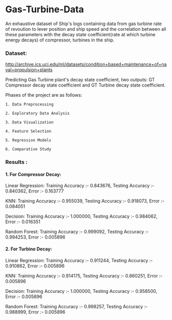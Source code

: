 # Gas-Turbine-Data

An exhaustive dataset of Ship's logs containing data from gas turbine rate of revoution to lever position and ship speed and the correlation between all these parameters  with the decay state coefficient(rate at which turbine energy decays) of compressor, turbines in the ship.

### Dataset:

http://archive.ics.uci.edu/ml/datasets/condition+based+maintenance+of+naval+propulsion+plants

Predicting Gas Turbine plant's decay state coefficient, two outputs: GT Compressor decay state coefficient and GT Turbine decay state coefficient.

Phases of the project are as follows:

    1. Data Preprocessing
    
    2. Exploratory Data Analysis
    
    3. Data Visualization
    
    4. Feature Selection
    
    5. Regression Models
    
    6. Comparative Study
    
### Results :


#### 1. For Compressor Decay:


Linear Regression: Training Accuracy :- 0.843676, Testing Accuracy :- 0.840362, Error :- 0.163777



KNN: Training Accuracy :- 0.955039, Testing Accuracy :- 0.918073, Error :- 0.084051



Decision: Training Accuracy :- 1.000000, Testing Accuracy :- 0.984062, Error :- 0.016351



Random Forest: Training Accuracy :- 0.999092, Testing Accuracy :- 0.994253, Error :- 0.005896



#### 2. For Turbine Decay:



Linear Regression: Training Accuracy :- 0.911244, Testing Accuracy :- 0.910862, Error :- 0.005896



KNN: Training Accuracy :- 0.914175, Testing Accuracy :- 0.860251, Error :- 0.005896



Decision: Training Accuracy :- 1.000000, Testing Accuracy :- 0.958500, Error :- 0.005896



Random Forest: Training Accuracy :- 0.998257, Testing Accuracy :- 0.988999, Error :- 0.005896
